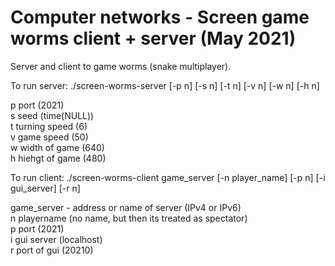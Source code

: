 # Computer networks - Screen game worms client + server (May 2021)
Server and client to game worms (snake multiplayer).

To run server: ./screen-worms-server [-p n] [-s n] [-t n] [-v n] [-w n] [-h n]

p port (2021)<br />
s seed (time(NULL))<br />
t turning speed (6)<br />
v game speed (50)<br />
w width of game (640)<br />
h hiehgt of game (480)<br />

To run client: ./screen-worms-client game_server [-n player_name] [-p n] [-i gui_server] [-r n]

game_server - address or name of server (IPv4 or IPv6)<br />
n playername (no name, but then its treated as spectator)<br />
p port (2021)<br />
i gui server (localhost)<br />
r port of gui (20210)<br />

